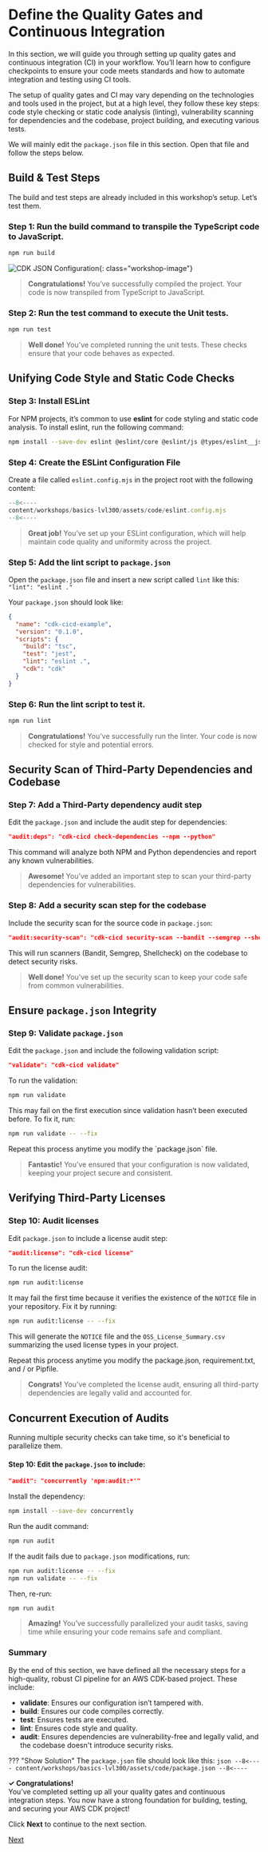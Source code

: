 
# Define the Quality Gates and Continuous Integration

In this section, we will guide you through setting up quality gates and continuous integration (CI) in your workflow. You’ll learn how to configure checkpoints to ensure your code meets standards and how to automate integration and testing using CI tools.

The setup of quality gates and CI may vary depending on the technologies and tools used in the project, but at a high level, they follow these key steps: code style checking or static code analysis (linting), vulnerability scanning for dependencies and the codebase, project building, and executing various tests.

We will mainly edit the `package.json` file in this section. Open that file and follow the steps below.

## Build & Test Steps

The build and test steps are already included in this workshop’s setup. Let’s test them.

### Step 1: Run the build command to transpile the TypeScript code to JavaScript.

```bash
npm run build
```

![CDK JSON Configuration](./assets/02-images/02-01-build.png){: class="workshop-image"}

> **Congratulations!** You’ve successfully compiled the project. Your code is now transpiled from TypeScript to JavaScript.

### Step 2: Run the test command to execute the Unit tests.

```bash
npm run test
```


> **Well done!** You’ve completed running the unit tests. These checks ensure that your code behaves as expected.

## Unifying Code Style and Static Code Checks

### Step 3: Install ESLint

For NPM projects, it’s common to use **eslint** for code styling and static code analysis. To install eslint, run the following command:

```bash
npm install --save-dev eslint @eslint/core @eslint/js @types/eslint__js typescript typescript-eslint @stylistic/eslint-plugin
```

### Step 4: Create the ESLint Configuration File

Create a file called `eslint.config.mjs` in the project root with the following content:

```javascript
--8<----
content/workshops/basics-lvl300/assets/code/eslint.config.mjs
--8<----
```

> **Great job!** You’ve set up your ESLint configuration, which will help maintain code quality and uniformity across the project.

### Step 5: Add the lint script to `package.json`

Open the `package.json` file and insert a new script called `lint` like this: `"lint": "eslint ."`

Your `package.json` should look like:

```json
{
  "name": "cdk-cicd-example",
  "version": "0.1.0",
  "scripts": {
    "build": "tsc",
    "test": "jest",
    "lint": "eslint .",
    "cdk": "cdk"
  }
}
```

### Step 6: Run the lint script to test it.

```bash
npm run lint
```

> **Congratulations!** You’ve successfully run the linter. Your code is now checked for style and potential errors.

## Security Scan of Third-Party Dependencies and Codebase

### Step 7: Add a Third-Party dependency audit step

Edit the `package.json` and include the audit step for dependencies:

```json
"audit:deps": "cdk-cicd check-dependencies --npm --python"
```

This command will analyze both NPM and Python dependencies and report any known vulnerabilities.

> **Awesome!** You’ve added an important step to scan your third-party dependencies for vulnerabilities.

### Step 8: Add a security scan step for the codebase

Include the security scan for the source code in `package.json`:

```json
"audit:security-scan": "cdk-cicd security-scan --bandit --semgrep --shellcheck"
```

This will run scanners (Bandit, Semgrep, Shellcheck) on the codebase to detect security risks.

> **Well done!** You’ve set up the security scan to keep your code safe from common vulnerabilities.

## Ensure `package.json` Integrity

### Step 9: Validate `package.json`

Edit the `package.json` and include the following validation script:

```json
"validate": "cdk-cicd validate"
```

To run the validation:

```bash
npm run validate
```

This may fail on the first execution since validation hasn’t been executed before. To fix it, run:

```bash
npm run validate -- --fix
```

<div class="note">Repeat this process anytime you modify the `package.json` file.</div>

> **Fantastic!** You’ve ensured that your configuration is now validated, keeping your project secure and consistent.

## Verifying Third-Party Licenses

### Step 10: Audit licenses

Edit `package.json` to include a license audit step:

```json
"audit:license": "cdk-cicd license"
```

To run the license audit:

```bash
npm run audit:license
```

It may fail the first time because it verifies the existence of the `NOTICE` file in your repository. Fix it by running:

```bash
npm run audit:license -- --fix
```

This will generate the `NOTICE` file and the `OSS_License_Summary.csv` summarizing the used license types in your project.

<div class="note">Repeat this process anytime you modify the package.json, requirement.txt, and / or Pipfile.</div>

> **Congrats!** You’ve completed the license audit, ensuring all third-party dependencies are legally valid and accounted for.

## Concurrent Execution of Audits

Running multiple security checks can take time, so it's beneficial to parallelize them.

#### Step 10: Edit the `package.json` to include:

```json
"audit": "concurrently 'npm:audit:*'"
```

Install the dependency:

```bash
npm install --save-dev concurrently
```

Run the audit command:

```bash
npm run audit
```

If the audit fails due to `package.json` modifications, run:

```bash
npm run audit:license -- --fix
npm run validate -- --fix
```

Then, re-run:

```bash
npm run audit
```

> **Amazing!** You’ve successfully parallelized your audit tasks, saving time while ensuring your code remains safe and compliant.

### Summary

By the end of this section, we have defined all the necessary steps for a high-quality, robust CI pipeline for an AWS CDK-based project. These include:

- **validate**: Ensures our configuration isn’t tampered with.
- **build**: Ensures our code compiles correctly.
- **test**: Ensures tests are executed.
- **lint**: Ensures code style and quality.
- **audit**: Ensures dependencies are vulnerability-free and legally valid, and the codebase doesn't introduce security risks.


??? "Show Solution"
    The `package.json` file should look like this:
    ```json
    --8<----
    content/workshops/basics-lvl300/assets/code/package.json
    --8<----
    ```


<div class="workshop-congrats-box">
  <strong class="workshop-congrats-title">✓ Congratulations!</strong><br/>
You’ve completed setting up all your quality gates and continuous integration steps. You now have a strong foundation for building, testing, and securing your AWS CDK project!
</div>

Click **Next** to continue to the next section.

<a href="03-create-pipeline.html" class="md-button">Next</a>
